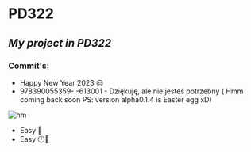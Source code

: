 # PD322
## _My project in PD322_
### Commit's:
- Happy New Year 2023 😒
- 978390055359-.-613001 - Dziękuję, ale nie jesteś potrzebny ( Hmm coming back soon PS: version alpha0.1.4 is Easter egg xD)

![hm](https://encrypted-tbn0.gstatic.com/images?q=tbn:ANd9GcSPYJvnuTRPz7SD1SGuHUnepYvbkqbG6dKodqyhzckhCg&s)
- Easy 🤔
- Easy 🕛🤔